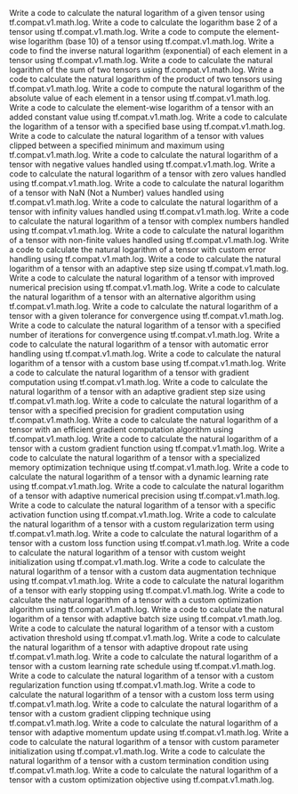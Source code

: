 Write a code to calculate the natural logarithm of a given tensor using tf.compat.v1.math.log.
Write a code to calculate the logarithm base 2 of a tensor using tf.compat.v1.math.log.
Write a code to compute the element-wise logarithm (base 10) of a tensor using tf.compat.v1.math.log.
Write a code to find the inverse natural logarithm (exponential) of each element in a tensor using tf.compat.v1.math.log.
Write a code to calculate the natural logarithm of the sum of two tensors using tf.compat.v1.math.log.
Write a code to calculate the natural logarithm of the product of two tensors using tf.compat.v1.math.log.
Write a code to compute the natural logarithm of the absolute value of each element in a tensor using tf.compat.v1.math.log.
Write a code to calculate the element-wise logarithm of a tensor with an added constant value using tf.compat.v1.math.log.
Write a code to calculate the logarithm of a tensor with a specified base using tf.compat.v1.math.log.
Write a code to calculate the natural logarithm of a tensor with values clipped between a specified minimum and maximum using tf.compat.v1.math.log.
Write a code to calculate the natural logarithm of a tensor with negative values handled using tf.compat.v1.math.log.
Write a code to calculate the natural logarithm of a tensor with zero values handled using tf.compat.v1.math.log.
Write a code to calculate the natural logarithm of a tensor with NaN (Not a Number) values handled using tf.compat.v1.math.log.
Write a code to calculate the natural logarithm of a tensor with infinity values handled using tf.compat.v1.math.log.
Write a code to calculate the natural logarithm of a tensor with complex numbers handled using tf.compat.v1.math.log.
Write a code to calculate the natural logarithm of a tensor with non-finite values handled using tf.compat.v1.math.log.
Write a code to calculate the natural logarithm of a tensor with custom error handling using tf.compat.v1.math.log.
Write a code to calculate the natural logarithm of a tensor with an adaptive step size using tf.compat.v1.math.log.
Write a code to calculate the natural logarithm of a tensor with improved numerical precision using tf.compat.v1.math.log.
Write a code to calculate the natural logarithm of a tensor with an alternative algorithm using tf.compat.v1.math.log.
Write a code to calculate the natural logarithm of a tensor with a given tolerance for convergence using tf.compat.v1.math.log.
Write a code to calculate the natural logarithm of a tensor with a specified number of iterations for convergence using tf.compat.v1.math.log.
Write a code to calculate the natural logarithm of a tensor with automatic error handling using tf.compat.v1.math.log.
Write a code to calculate the natural logarithm of a tensor with a custom base using tf.compat.v1.math.log.
Write a code to calculate the natural logarithm of a tensor with gradient computation using tf.compat.v1.math.log.
Write a code to calculate the natural logarithm of a tensor with an adaptive gradient step size using tf.compat.v1.math.log.
Write a code to calculate the natural logarithm of a tensor with a specified precision for gradient computation using tf.compat.v1.math.log.
Write a code to calculate the natural logarithm of a tensor with an efficient gradient computation algorithm using tf.compat.v1.math.log.
Write a code to calculate the natural logarithm of a tensor with a custom gradient function using tf.compat.v1.math.log.
Write a code to calculate the natural logarithm of a tensor with a specialized memory optimization technique using tf.compat.v1.math.log.
Write a code to calculate the natural logarithm of a tensor with a dynamic learning rate using tf.compat.v1.math.log.
Write a code to calculate the natural logarithm of a tensor with adaptive numerical precision using tf.compat.v1.math.log.
Write a code to calculate the natural logarithm of a tensor with a specific activation function using tf.compat.v1.math.log.
Write a code to calculate the natural logarithm of a tensor with a custom regularization term using tf.compat.v1.math.log.
Write a code to calculate the natural logarithm of a tensor with a custom loss function using tf.compat.v1.math.log.
Write a code to calculate the natural logarithm of a tensor with custom weight initialization using tf.compat.v1.math.log.
Write a code to calculate the natural logarithm of a tensor with a custom data augmentation technique using tf.compat.v1.math.log.
Write a code to calculate the natural logarithm of a tensor with early stopping using tf.compat.v1.math.log.
Write a code to calculate the natural logarithm of a tensor with a custom optimization algorithm using tf.compat.v1.math.log.
Write a code to calculate the natural logarithm of a tensor with adaptive batch size using tf.compat.v1.math.log.
Write a code to calculate the natural logarithm of a tensor with a custom activation threshold using tf.compat.v1.math.log.
Write a code to calculate the natural logarithm of a tensor with adaptive dropout rate using tf.compat.v1.math.log.
Write a code to calculate the natural logarithm of a tensor with a custom learning rate schedule using tf.compat.v1.math.log.
Write a code to calculate the natural logarithm of a tensor with a custom regularization function using tf.compat.v1.math.log.
Write a code to calculate the natural logarithm of a tensor with a custom loss term using tf.compat.v1.math.log.
Write a code to calculate the natural logarithm of a tensor with a custom gradient clipping technique using tf.compat.v1.math.log.
Write a code to calculate the natural logarithm of a tensor with adaptive momentum update using tf.compat.v1.math.log.
Write a code to calculate the natural logarithm of a tensor with custom parameter initialization using tf.compat.v1.math.log.
Write a code to calculate the natural logarithm of a tensor with a custom termination condition using tf.compat.v1.math.log.
Write a code to calculate the natural logarithm of a tensor with a custom optimization objective using tf.compat.v1.math.log.